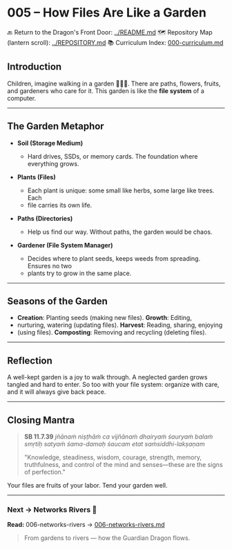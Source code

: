 # 005 – How Files Are Like a Garden

🔙 Return to the Dragon's Front Door: [../README.md](../README.md) 🗺️ Repository
Map (lantern scroll): [../REPOSITORY.md](../REPOSITORY.md) 📚 Curriculum Index:
[000-curriculum.md](000-curriculum.md)


## Introduction

Children, imagine walking in a garden 🌱🌸🍎. There are paths, flowers, fruits, and
gardeners who care for it. This garden is like the **file system** of a
computer.

---

## The Garden Metaphor

- **Soil (Storage Medium)**
  - Hard drives, SSDs, or memory cards. The foundation where everything grows.

- **Plants (Files)**
  - Each plant is unique: some small like herbs, some large like trees. Each
  - file carries its own life.

- **Paths (Directories)**
  - Help us find our way. Without paths, the garden would be chaos.

- **Gardener (File System Manager)**
  - Decides where to plant seeds, keeps weeds from spreading. Ensures no two
  - plants try to grow in the same place.

---

## Seasons of the Garden

- **Creation**: Planting seeds (making new files). **Growth**: Editing,
- nurturing, watering (updating files). **Harvest**: Reading, sharing, enjoying
- (using files). **Composting**: Removing and recycling (deleting files).

---

## Reflection

A well-kept garden is a joy to walk through. A neglected garden grows tangled
and hard to enter. So too with your file system: organize with care, and it will
always give back peace.

---

## Closing Mantra

> **SB 11.7.39** *jñānaṁ niṣṭhāṁ ca vijñānaṁ dhairyaṁ śauryaṁ balaṁ smṛtiḥ
> satyaṁ śama-damaḥ śaucam etat saṁsiddhi-lakṣaṇam*
>
> "Knowledge, steadiness, wisdom, courage, strength, memory, truthfulness, and
control of the mind and senses—these are the signs of perfection."

Your files are fruits of your labor. Tend your garden well.

---
### Next → Networks Rivers 🌊
**Read:** 006-networks-rivers → [006-networks-rivers.md](006-networks-rivers.md)

> From gardens to rivers — how the Guardian Dragon flows.
